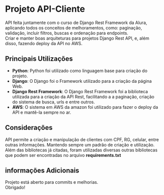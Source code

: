 # Projeto API-Cliente
API feita juntamente com o curso de Django Rest Framework da Alura, aplicando todos os conceitos de melhoramentos, como: paginação, validação, incluir filtros, buscas e ordenação para endpoints.  
Criar e manter boas arquiteturas para projetos Django Rest API, e, além disso, fazendo deploy da API no AWS.

## Principais Utilizações
* **Python**: Python foi utilizado como linguagem base para criação do projeto.
* **Django**: O Django foi o Framework utilizado para a criação da página Web.
* **Django Rest Framework**: O Django Rest Framework foi a biblioteca utilizada para a criação da API Rest, facilitando a a paginação, criação do sistema de busca, urls e entre outros.
* **AWS**: O sistema em AWS da amazon foi utilizado para fazer o deploy da API e mantê-la sempre no ar.
  
## Considerações
API permite a criação e manipulação de clientes com CPF, RG, celular, entre outras informações. Mantendo sempre um padrão de criação e utilização.  
Além das bibliotecas já citadas, foram utilizadas diversas outras bibliotecas que podem ser encontradas no arquivo **requirements.txt**

## informações Adicionais
Projeto está aberto para commits e melhorias.  
Obrigado!
